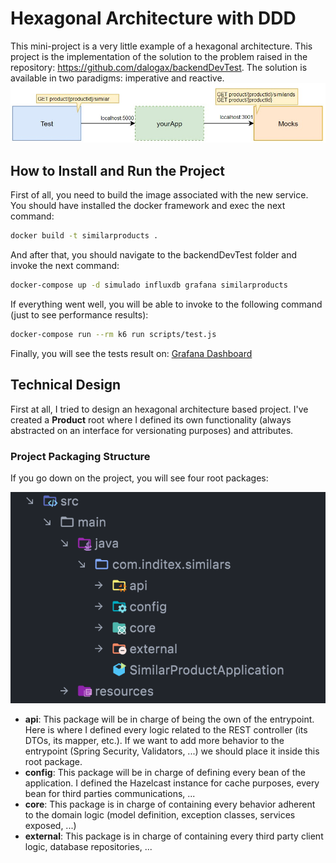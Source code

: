 # Hexagonal Architecture with DDD
This mini-project is a very little example of a hexagonal architecture. This project is the implementation of the solution to the problem raised in the repository: https://github.com/dalogax/backendDevTest. The solution is available in two paradigms: imperative and reactive.![Diagram](https://github.com/dalogax/backendDevTest/raw/main/assets/diagram.jpg)

## How to Install and Run the Project

First of all, you need to build the image associated with the new service. You should have installed the docker framework and exec the next command: 

```bash
docker build -t similarproducts .
```

And after that, you should navigate to the backendDevTest folder and invoke the next command:

```bash
docker-compose up -d simulado influxdb grafana similarproducts
```

If everything went well, you will be able to invoke to the following command (just to see performance results):

```bash
docker-compose run --rm k6 run scripts/test.js
```

Finally, you will see the tests result on: [Grafana Dashboard](http://localhost:3000/d/Le2Ku9NMk/k6-performance-test?orgId=1)

## Technical Design

First at all, I tried to design an hexagonal architecture based project. I've created a **Product** root where I defined its own functionality (always abstracted on an interface for versionating purposes) and attributes.

### Project Packaging Structure

If you go down on the project, you will see four root packages:

![image-20220220172523885](assets/project-packaging-structure.png)

- **api**: This package will be in charge of being the own of the entrypoint. Here is where I defined every logic related to the REST controller (its DTOs, its mapper, etc.). If we want to add more behavior to the entrypoint (Spring Security, Validators, ...) we should place it inside this root package.
- **config**: This package will be in charge of defining every bean of the application. I defined the Hazelcast instance for cache purposes, every bean for third parties communications, ...
- **core**: This package is in charge of containing every behavior adherent to the domain logic (model definition, exception classes, services exposed, ...)
- **external**: This package is in charge of containing every third party client logic, database repositories, ...
